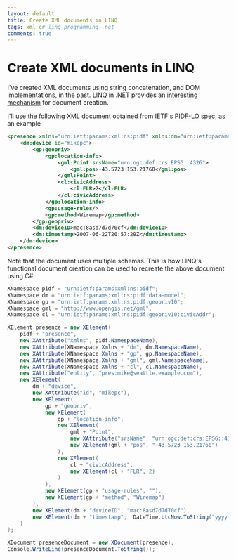 ```yaml
---
layout: default
title: Create XML documents in LINQ
tags: xml c# linq programming .net
comments: true
---
```

# Create XML documents in LINQ

I've created XML documents using string concatenation, and DOM implementations, in the past. LINQ in .NET provides an [interesting mechanism](https://msdn.microsoft.com/en-us/library/bb387019.aspx) for document creation.

I'll use the following XML document obtained from IETF's [PIDF-LO spec](https://tools.ietf.org/html/rfc5491), as an example

```xml
<presence xmlns="urn:ietf:params:xml:ns:pidf" xmlns:dm="urn:ietf:params:xml:ns:pidf:data-model" xmlns:gp="urn:ietf:params:xml:ns:pidf:geopriv10" xmlns:gml="http://www.opengis.net/gml" xmlns:cl="urn:ietf:params:xml:ns:pidf:geopriv10:civicAddr" entity="pres:mike@seattle.example.com">
    <dm:device id="mikepc">
        <gp:geopriv>
            <gp:location-info>
                <gml:Point srsName="urn:ogc:def:crs:EPSG::4326">
                    <gml:pos>-43.5723 153.21760</gml:pos>
                </gml:Point>
                <cl:civicAddress>
                    <cl:FLR>2</cl:FLR>
                </cl:civicAddress>
            </gp:location-info>
            <gp:usage-rules/>
            <gp:method>Wiremap</gp:method>
        </gp:geopriv>
        <dm:deviceID>mac:8asd7d7d70cf</dm:deviceID>
        <dm:timestamp>2007-06-22T20:57:29Z</dm:timestamp>
    </dm:device>
</presence>
```

Note that the document uses multiple schemas. This is how LINQ's functional document creation can be used to recreate the above document using C#

```c#
XNamespace pidf = "urn:ietf:params:xml:ns:pidf";
XNamespace dm = "urn:ietf:params:xml:ns:pidf:data-model";
XNamespace gp = "urn:ietf:params:xml:ns:pidf:geopriv10";
XNamespace gml = "http://www.opengis.net/gml";
XNamespace cl = "urn:ietf:params:xml:ns:pidf:geopriv10:civicAddr";

XElement presence = new XElement(
    pidf + "presence",
    new XAttribute("xmlns", pidf.NamespaceName),
    new XAttribute(XNamespace.Xmlns + "dm", dm.NamespaceName),
    new XAttribute(XNamespace.Xmlns + "gp", gp.NamespaceName),
    new XAttribute(XNamespace.Xmlns + "gml", gml.NamespaceName),
    new XAttribute(XNamespace.Xmlns + "cl", cl.NamespaceName),
    new XAttribute("entity", "pres:mike@seattle.example.com"),
    new XElement(
        dm + "device",
        new XAttribute("id", "mikepc"),
        new XElement(
            gp + "geopriv",
            new XElement(
                gp + "location-info",
                new XElement(
                    gml + "Point",
                    new XAttribute("srsName", "urn:ogc:def:crs:EPSG::4326"),
                    new XElement(gml + "pos", "-43.5723 153.21760")
                ),
                new XElement(
                    cl + "civicAddress",
                    new XElement(cl + "FLR", 2)
                )
            ),
            new XElement(gp + "usage-rules", ""),
            new XElement(gp + "method", "Wiremap")
        ),
        new XElement(dm + "deviceID", "mac:8asd7d7d70cf"),
        new XElement(dm + "timestamp",  DateTime.UtcNow.ToString("yyyy-MM-ddThh:mm:ssZ"))
    )
);

XDocument presenceDocument = new XDocument(presence);
Console.WriteLine(presenceDocument.ToString());
```
